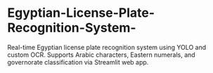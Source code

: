 # Egyptian-License-Plate-Recognition-System-
Real-time Egyptian license plate recognition system using YOLO and custom OCR. Supports Arabic characters, Eastern numerals, and governorate classification via Streamlit web app.
